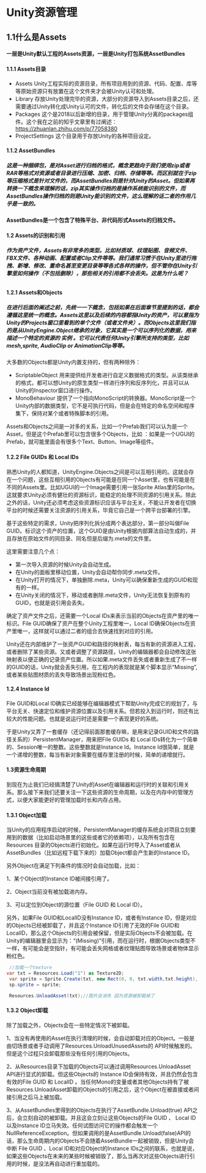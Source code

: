 # Unity资源管理

## 1.1什么是Assets

#### 一层是Unity默认工程的Assets资源，一层是Unity打包系统AssetBundles

#### 1.1.1 Assets目录

- Assets Unity工程实际的资源目录，所有项目用到的资源、代码、配置、库等等原始资源只有放置在这个文件夹才会被Unity认可和处理。
- Library 存放Unity处理完毕的资源，大部分的资源导入到Assets目录之后，还需要通过Unity转化成Unity认可的文件，转化后的文件会存储在这个目录。
- Packages 这个是2018以后新增的目录，用于管理Unity分离的packages组件。这个我在之前的知乎文章里有过阐述：https://zhuanlan.zhihu.com/p/77058380
- ProjectSettings 这个目录用于存放Unity的各种项目设定。



#### 1.1.2 AssetBundles

##### 这是一种捆绑包，是对Asset进行归档的格式，概念更趋向于我们使用zip或者RAR等格式对资源或者目录进行压缩、加密、归档、存储等等。而区别就在于zip等压缩格式是针对文件的，而AssetBundles则是针对Unity的Asset。但如果再转换一下概念来理解的话，zip其实操作归档的是操作系统能识别的文件，而AssetBundles操作归档的则是Unity能识别的文件，这么理解的话二者的作用几乎是一致的。

**AssetBundles是一个包含了特殊平台、非代码形式Assets的归档文件。**



#### 1.2 Assets的识别和引用

#####  作为资产文件，Assets有非常多的类型。比如材质球、纹理贴图、音频文件、FBX文件、各种动画、配置或者Clip文件等等。我们通常习惯于在Unity里进行拖拽、新增、修改、重命名甚至变更目录等等各式各样的操作，但不管你在Unity引擎里如何操作（不包括删除），那些相关的引用都不会丢失。这是为什么呢？

## 

#### 1.2.1 Assets和Objects

##### 在进行后面的阐述之前，先统一一下概念，包括如果在后面章节里提到的话，都会遵循这里统一的概念。Assets这里以及后续的内容都指Unity的资产，可以意指为Unity的Projects窗口里看到的单个文件（或者文件夹）。而Objects这里我们指的是从UnityEngine.Object继承的对象，它其实是一个可以序列化的数据，用来描述一个特定的资源的 **实例** 。它可以代表任何Unity引擎所支持的类型，比如mesh,sprite, AudioClip or AnimationClip等等。

大多数的Objects都是Unity内置支持的，但有两种除外：

- ScriptableObject  用来提供给开发者进行自定义数据格式的类型。从该类继承的格式，都可以想Unity的原生类型一样进行序列和反序列化，并且可以从Unity的Inspector窗口进行操作。
- MonoBehaviour 提供了一个指向MonoScript的转换器。MonoScript是一个Unity内部的数据类型，它不是可执行代码，但是会在特定的命名空间和程序集下，保持对某个或者特殊脚本的引用。

Assets和Objects之间是一对多的关系，比如一个Prefab我们可以认为是一个Asset，但是这个Prefab里可以包含很多个Objects，比如 ：如果是一个UGUI的Prefab，就可能里面会有很多个Text、Button、Image等组件。



#### 1.2.2 File GUIDs 和 Local IDs

熟悉Unity的人都知道，UnityEngine.Objects之间是可以互相引用的。这就会存在一个问题，这些互相引用的Objects有可能是在同一个Asset里，也有可能是在不同的Assets里。比如UGUI的一个Image需要引用一张Sprite  Atlas里的Sprite。这就要求Unity必须有健壮的资源标识，能稳定的处理不同资源的引用关系。除此之外的话，Unity还必须考虑这些资源标识应该与平台无关，不能让开发者在切换平台的时候还需要关注资源的引用关系，毕竟它自己是一个跨平台部署的引擎。

基于这些特定的需求，Unity把序列化拆分成两个表达部分，第一部分叫做File GUID。标识这个资产的位置，这个GUID是由Unity根据内部算法自动生成的，并且存放在原始文件的同目录、同名但是后缀为.meta的文件里。

这里需要注意几个点：

- 第一次导入资源的时候Unity会自动生成。
- 在Unity的面板里移动位置，Unity会自动帮你同步.meta文件。
- 在Unity打开的情况下，单独删除.meta，Unity可以确保重新生成的GUID和现有的一样。
- 在Unity关闭的情况下，移动或者删除.meta文件，Unity无法恢复到原有的GUID，也就是说引用会丢失。

确定了资产文件之后，还需要一个Local IDs来表示当前的Objects在资产里的唯一标识。File GUID确保了资产在整个Unity工程里唯一，Local ID确保Objects在资产里唯一，这样就可以通过二者的组合去快速找到对应的引用。

Unity还在内部维护了一张资产GUID和路径的映射表，每当有新的资源进入工程，或者删除了某些资源。又或者调整了资源路径，Unity的编辑器都会自动修改这张映射表以便正确的记录资产位置。所以如果.meta文件丢失或者重新生成了不一样的GUID的话，Unity就会丢失引用，在工程内的表现就是某个脚本显示“Missing”,或者某些贴图材质的丢失导致场景出现粉红色。



#### 1.2.4 Instance Id

File GUID和Local ID确实已经能够在编辑器模式下帮助Unity完成它的规划了，与平台无关、快速定位和维护资源位置以及引用关系。但若投入到运行时，则还有比较大的性能问题。也就是说运行时还是需要一个表现更好的系统。

于是Unity又弄了一套缓存（还记得前面那套缓存嘛，是用来记录GUID和文件的路径关系的）PersistentManager，用来把File GUIDs 和 Local IDs转化为一个简单的、Session唯一的整数。这些整数就是Instance Id。Instance  Id很简单，就是一个递增的整数，每当有新对象需要在缓存里注册的时候，简单的递增就行。



#### 1.3资源生命周期

到现在为止我们已经搞清楚了Unity的Asset在编辑器和运行时的关联和引用关系。那么接下来我们还要关注一下这些资源的生命周期，以及在内存中的管理方式，以便大家能更好的管理加载时长和内存占用。



#### 1.3.1 Object加载

当Unity的应用程序启动的时候，PersistentManager的缓存系统会对项目立刻要用到的数据（比如启动场景里的这些或者它的依赖项），以及所有包含在Resources  目录的Objects进行初始化。如果在运行时导入了Asset或者从AssetBundles（比如远程下载下来的）加载Object都会产生新的Instance ID。

另外Object在满足下列条件的情况时会自动加载，比如：

1、某个Object的Instance ID被间接引用了。

2、Object当前没有被加载进内存。

3、可以定位到Object的源位置（File GUID 和 Local ID）。

另外，如果File GUID和LocalID没有Instance ID，或者有Instance  ID，但是对应的Objects已经被卸载了，并且这个Instance ID引用了无效的File  GUID和LocalID，那么这个Objects的引用会被保留，但是实际Objects不会被加载。在Unity的编辑器里会显示为：“(Missing)”引用，而在运行时，根据Objects类型不一样，有可能会是空指针，有可能会丢失网格或者纹理贴图导致场景或者物体显示粉红色。



```c#
 //加载一个texture 
var txt = Resources.Load("1") as Texture2D;
 var sprite = Sprite.Create(txt, new Rect(0, 0, txt.width,txt.height), Vector2.zero);
 sp.sprite = sprite;

 Resources.UnloadAsset(txt);//图片会消失 因为资源被卸载掉了
```



#### 1.3.2 Object卸载

除了加载之外，Objects会在一些特定情况下被卸载。

1、当没有再使用的Asset在执行清理的时候，会自动卸载对应的Object。一般是由切场景或者手动调用了Resources.UnloadUnusedAssets的 API时候触发的。但是这个过程只会卸载那些没有任何引用的Objects。

2、从Resources目录下加载的Objects可以通过调用Resources.UnloadAsset  API进行显式的卸载。但这些Objects的 Instance ID会保持有效，并且仍然会包含有效的File GUID 和 LocalID  。当任何Mono的变量或者其他Objects持有了被Resources.UnloadAsset卸载的Objects的引用之后，这个Object在被直接或者间接引用之后马上被加载。

3、从AssetBundles里得到的Objects在执行了AssetBundle.Unload(true) API之后，会立刻自动的被卸载。并且这会立刻让这些Objects的File GUID 、 Local ID以及Instance  ID立马失效。任何试图访问它的操作都会触发一个NullReferenceException。但如果调用的是AssetBundle.Unload(false)API的话，那么生命周期内的Objects不会随着AssetBundle一起被销毁，但是Unity会中断 File GUID 、Local ID和对应Object的Instance  IDs之间的联系，也就是说，如果这些Objects在未来的某些时候被销毁了，那么当再次对这些Objects进行引用的时候，是没法再自动进行重加载的。

